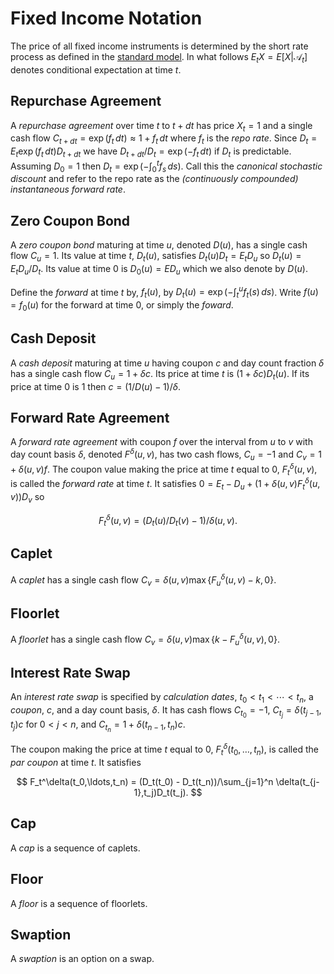 # Fixed Income Notation

The price of all fixed income instruments is determined by the short
rate process as defined in the [standard model](model.html).
In what follows $E_t X = E[X|\mathcal{A}_t]$ denotes conditional expectation at time $t$.

## Repurchase Agreement

A _repurchase agreement_ over time $t$ to $t + dt$ has price $X_t = 1$
and a single cash flow $C_{t+dt} = \exp(f_t\,dt) \approx 1 + f_t\,dt$
where $f_t$ is the _repo rate_.
Since $D_t = E_t \exp(f_t\,dt)D_{t + dt}$ we have $D_{t + dt}/D_t =
\exp(-f_t\,dt)$ if $D_t$ is predictable.  
Assuming $D_0 = 1$ then $D_t = \exp(-\int_0^t f_s\,ds)$.  Call this
the _canonical stochastic discount_ and refer to the repo rate as the
_(continuously compounded) instantaneous forward rate_.

## Zero Coupon Bond

A _zero coupon bond_ maturing at time $u$, denoted $D(u)$, has a single cash flow $C_u = 1$.
Its value at time $t$, $D_t(u)$, satisfies $D_t(u)D_t = E_t D_u$ so $D_t(u) = E_t D_u/D_t$.
Its value at time $0$ is $D_0(u) = E D_u$ which we also denote by $D(u)$.

Define the _forward_ at time $t$ by, $f_t(u)$, by $D_t(u) = \exp(-\int_t^u f_t(s)\,ds)$.
Write $f(u) = f_0(u)$ for the forward at time 0, or simply the _foward_.

<!--
Note that $\lim_{t\nearrow u}f_t(u) = f_u$. ???
-->

## Cash Deposit

A _cash deposit_ maturing at time $u$ having coupon $c$ and day count fraction $\delta$
has a single cash flow $C_u = 1 + \delta c$. Its price at time $t$
is $(1 + \delta c)D_t(u)$. If its price at time 0 is 1 then $c = (1/D(u) - 1)/\delta$.

## Forward Rate Agreement

A _forward rate agreement_ with coupon $f$ over the interval from $u$
to $v$ with day count basis $\delta$, denoted $F^\delta(u,v)$, has two cash flows,
$C_u = -1$ and $C_v = 1 + \delta(u,v) f$.
The coupon value making the price at time $t$ equal to 0, $F_t^\delta(u,v)$,
is called the _forward rate_ at time $t$. 
It satisfies $0 = E_t -D_u + (1 + \delta(u,v)F_t^\delta(u,v))D_v$
so

$$
F_t^\delta(u,v) = (D_t(u)/D_t(v) - 1)/\delta(u,v).
$$

<!--
$\lim_{u\nearrow v} F_t(u,v) = f_t(v)$. ??? if $\delta(u,v) = v - u$.
-->

## Caplet

A _caplet_ has a single cash flow $C_v = \delta(u,v)\max\{F^\delta_u(u,v) - k, 0\}$.

## Floorlet

A _floorlet_ has a single cash flow $C_v = \delta(u,v)\max\{k - F^\delta_u(u,v), 0\}$.

## Interest Rate Swap

An _interest rate swap_ is specified by _calculation dates_, $t_0 <
t_1 < \cdots < t_n$, a _coupon_, $c$, and a day count basis, $\delta$.
It has cash flows
$C_{t_0} = -1$,
$C_{t_j} = \delta(t_{j-1},t_j)c$ for $0 < j < n$, and
$C_{t_n} = 1 + \delta(t_{n-1},t_n)c$.

The coupon making the price at time $t$ equal to 0,
$F_t^\delta(t_0,\ldots,t_n)$, is called the _par coupon_ at time $t$.
It satisfies

$$
F_t^\delta(t_0,\ldots,t_n) = (D_t(t_0) - D_t(t_n))/\sum_{j=1}^n \delta(t_{j-1},t_j)D_t(t_j).
$$


## Cap

A _cap_ is a sequence of caplets.

## Floor

A _floor_ is a sequence of floorlets.

## Swaption

A _swaption_ is an option on a swap.
